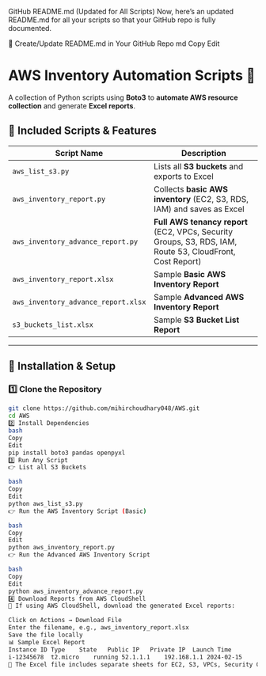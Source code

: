 GitHub README.md (Updated for All Scripts)
Now, here’s an updated README.md for all your scripts so that your GitHub repo is fully documented.

📜 Create/Update README.md in Your GitHub Repo
md
Copy
Edit
# AWS Inventory Automation Scripts 🚀

A collection of Python scripts using **Boto3** to **automate AWS resource collection** and generate **Excel reports**.

## 📌 Included Scripts & Features
| Script Name | Description |
|------------|-------------|
| `aws_list_s3.py` | Lists all **S3 buckets** and exports to Excel |
| `aws_inventory_report.py` | Collects **basic AWS inventory** (EC2, S3, RDS, IAM) and saves as Excel |
| `aws_inventory_advance_report.py` | **Full AWS tenancy report** (EC2, VPCs, Security Groups, S3, RDS, IAM, Route 53, CloudFront, Cost Report) |
| `aws_inventory_report.xlsx` | Sample **Basic AWS Inventory Report** |
| `aws_inventory_advance_report.xlsx` | Sample **Advanced AWS Inventory Report** |
| `s3_buckets_list.xlsx` | Sample **S3 Bucket List Report** |

---

## 🔧 **Installation & Setup**
### **1️⃣ Clone the Repository**
```bash
git clone https://github.com/mihirchoudhary048/AWS.git
cd AWS
2️⃣ Install Dependencies
bash
Copy
Edit
pip install boto3 pandas openpyxl
3️⃣ Run Any Script
👉 List all S3 Buckets

bash
Copy
Edit
python aws_list_s3.py
👉 Run the AWS Inventory Script (Basic)

bash
Copy
Edit
python aws_inventory_report.py
👉 Run the Advanced AWS Inventory Script

bash
Copy
Edit
python aws_inventory_advance_report.py
4️⃣ Download Reports from AWS CloudShell
📌 If using AWS CloudShell, download the generated Excel reports:

Click on Actions → Download File
Enter the filename, e.g., aws_inventory_report.xlsx
Save the file locally
📊 Sample Excel Report
Instance ID	Type	State	Public IP	Private IP	Launch Time
i-12345678	t2.micro	running	52.1.1.1	192.168.1.1	2024-02-15
📌 The Excel file includes separate sheets for EC2, S3, VPCs, Security Groups, IAM, Route 53, and more! 🚀

